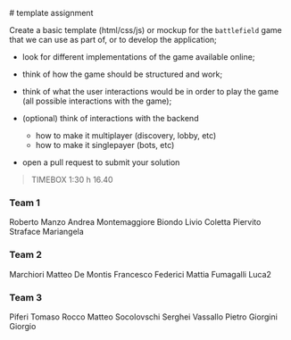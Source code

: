 # template assignment

Create a basic template (html/css/js) or mockup for the `battlefield` game that we can use as part of, or to develop the application;
  - look for different implementations of the game available online;
  - think of how the game should be structured and work;
  - think of what the user interactions would be in order to play the game (all possible interactions with the game);
  - (optional) think of interactions with the backend
    - how to make it multiplayer (discovery, lobby, etc)
    - how to make it singlepayer (bots, etc)

- open a pull request to submit your solution

> TIMEBOX 1:30 h
> 16.40

### Team 1
Roberto Manzo
Andrea Montemaggiore
Biondo Livio
Coletta Piervito
Straface Mariangela

### Team 2
Marchiori Matteo
De Montis Francesco
Federici Mattia
Fumagalli Luca2

### Team 3
Piferi Tomaso
Rocco Matteo
Socolovschi Serghei
Vassallo Pietro
Giorgini Giorgio
